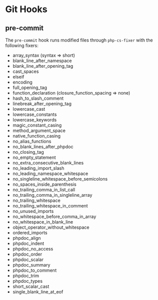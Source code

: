 # Git Hooks

## pre-commit

The ```pre-commit``` hook runs modified files through ```php-cs-fixer``` with the following fixers:

* array_syntax (syntax => short)
* blank_line_after_namespace
* blank_line_after_opening_tag
* cast_spaces
* elseif
* encoding
* full_opening_tag
* function_declaration (closure_function_spacing => none)
* hash_to_slash_comment
* linebreak_after_opening_tag
* lowercase_cast
* lowercase_constants
* lowercase_keywords
* magic_constant_casing
* method_argument_space
* native_function_casing
* no_alias_functions
* no_blank_lines_after_phpdoc
* no_closing_tag
* no_empty_statement
* no_extra_consecutive_blank_lines
* no_leading_import_slash
* no_leading_namespace_whitespace
* no_singleline_whitespace_before_semicolons
* no_spaces_inside_parenthesis
* no_trailing_comma_in_list_call
* no_trailing_comma_in_singleline_array
* no_trailing_whitespace
* no_trailing_whitespace_in_comment
* no_unused_imports
* no_whitespace_before_comma_in_array
* no_whitespace_in_blank_line
* object_operator_without_whitespace
* ordered_imports
* phpdoc_align
* phpdoc_indent
* phpdoc_no_access
* phpdoc_order
* phpdoc_scalar
* phpdoc_summary
* phpdoc_to_comment
* phpdoc_trim
* phpdoc_types
* short_scalar_cast
* single_blank_line_at_eof
